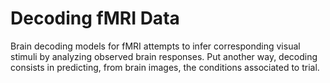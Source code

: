 # Decoding fMRI Data

Brain decoding models for fMRI attempts to infer corresponding visual stimuli by analyzing observed brain responses. Put another way, decoding consists in predicting, from brain images, the conditions associated to trial.

